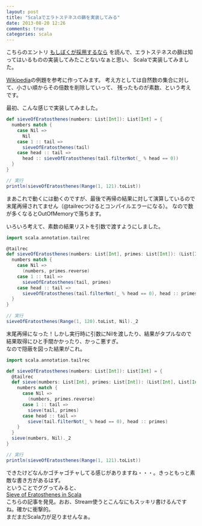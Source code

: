 ```yaml
---
layout: post
title: "Scalaでエラトステネスの篩を実装してみる"
date: 2013-08-20 12:26
comments: true
categories: scala
---
```


こちらのエントリ
[もしぼくが採用するなら](http://udzura.hatenablog.jp/entry/2013/08/17/021446)
を読んで、エラトステネスの篩は知ってはいるものの実装してみたことないなぁと思い、
Scalaで実装してみました。

[Wikipedia](http://ja.wikipedia.org/wiki/%E3%82%A8%E3%83%A9%E3%83%88%E3%82%B9%E3%83%86%E3%83%8D%E3%82%B9%E3%81%AE%E7%AF%A9)の例題を参考に作ってみます。
考え方としては自然数の集合に対して、小さい順からその倍数を削除していって、
残ったものが素数、という考えです。


最初、こんな感じで実装してみました。
```scala 末尾再帰じゃないバージョン
def sieveOfEratosthenes(numbers: List[Int]): List[Int] = {
  numbers match {
    case Nil =>
      Nil
    case 1 :: tail =>
      sieveOfEratosthenes(tail)
    case head :: tail =>
      head :: sieveOfEratosthenes(tail.filterNot(_ % head == 0))
  }
}

// 実行
println(sieveOfEratosthenes(Range(1, 121).toList))
```

まあこれで動くには動くのですが、最後で再帰の結果に対して演算しているので末尾再帰されてません（@tailrecつけるとコンパイルエラーになる）。
なので数が多くなるとOutOfMemoryで落ちます。

いろいろ考えて、素数の結果リストを引数で渡すようにしました。

```scala 末尾再帰バージョン
import scala.annotation.tailrec

@tailrec
def sieveOfEratosthenes(numbers: List[Int], primes: List[Int]): (List[Int], List[Int]) = {
  numbers match {
    case Nil =>
      (numbers, primes.reverse)
    case 1 :: tail =>
      sieveOfEratosthenes(tail, primes)
    case head :: tail =>
      sieveOfEratosthenes(tail.filterNot(_ % head == 0), head :: primes)
  }
}
  
// 実行
sieveOfEratosthenes(Range(1, 120).toList, Nil)._2
```

末尾再帰になった！しかし実行時に引数にNilを渡したり、結果がタプルなので結果取得にひと手間かかったり、かっこ悪すぎ。  
なので隠蔽を図った結果がこれ。

```scala 末尾再帰バージョン（呼び出しをシンプルに）
import scala.annotation.tailrec

def sieveOfEratosthenes(numbers: List[Int]): List[Int] = {
  @tailrec
  def sieve(numbers: List[Int], primes: List[Int]): (List[Int], List[Int]) = {
    numbers match {
      case Nil =>
        (numbers, primes.reverse)
      case 1 :: tail =>
        sieve(tail, primes)
      case head :: tail =>
        sieve(tail.filterNot(_ % head == 0), head :: primes)
    }
  }
  sieve(numbers, Nil)._2
}

// 実行
println(sieveOfEratosthenes(Range(1, 121).toList))
```

できたけどなんかゴチャゴチャしてる感じがありますね・・・。きっともっと素敵な書き方があるはず。  
ということでググってみると、  
[Sieve of Eratosthenes in Scala](http://mogproject.blogspot.jp/2013/05/sieve-of-eratosthenes-in-scala.html)  
こちらの記事を発見。おお、Stream使うとこんなにもスッキリ書けるんですね。確かに衝撃的。  
まだまだScala力が足りませんなぁ。





